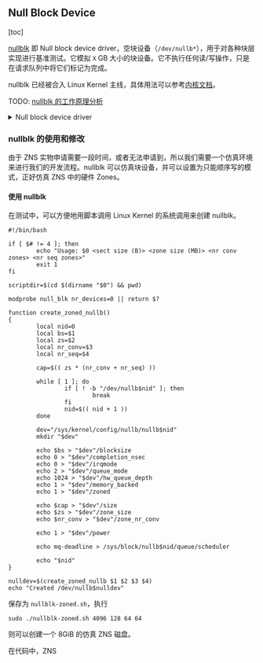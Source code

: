 ## Null Block Device

[toc]

[nullblk](https://www.kernel.org/doc/html/latest/block/null_blk.html) 即 Null block device driver，空块设备（`/dev/nullb*`），用于对各种块层实现进行基准测试。它模拟 `X` GB 大小的块设备。它不执行任何读/写操作，只是在请求队列中将它们标记为完成。

nullblk 已经被合入 Linux Kernel 主线，具体用法可以参考[内核文档](https://www.kernel.org/doc/html/latest/block/null_blk.html)。

TODO: [nullblk 的工作原理分析](https://blog.csdn.net/jasonactions/article/details/109578901)

<details> <summary>Null block device driver</summary>
<pre><code>
Null block device driver
==================================
I. Overview
The null block device (/dev/nullb*) is used for benchmarking the various
block-layer implementations. It emulates a block device of X gigabytes in size.
The following instances are possible:
  Single-queue block-layer
    - Request-based.
    - Single submission queue per device.
    - Implements IO scheduling algorithms (CFQ, Deadline, noop).
  Multi-queue block-layer
    - Request-based.
    - Configurable submission queues per device.
  No block-layer (Known as bio-based)
    - Bio-based. IO requests are submitted directly to the device driver.
    - Directly accepts bio data structure and returns them.
All of them have a completion queue for each core in the system.
II. Module parameters applicable for all instances:
queue_mode=[0-2]: Default: 2-Multi-queue
  Selects which block-layer the module should instantiate with.
  0: Bio-based.
  1: Single-queue.
  2: Multi-queue.
home_node=[0--nr_nodes]: Default: NUMA_NO_NODE
  Selects what CPU node the data structures are allocated from.
gb=[Size in GB]: Default: 250GB
  The size of the device reported to the system.
bs=[Block size (in bytes)]: Default: 512 bytes
  The block size reported to the system.
nr_devices=[Number of devices]: Default: 1
  Number of block devices instantiated. They are instantiated as /dev/nullb0,
  etc.
irqmode=[0-2]: Default: 1-Soft-irq
  The completion mode used for completing IOs to the block-layer.
  0: None.
  1: Soft-irq. Uses IPI to complete IOs across CPU nodes. Simulates the overhead
     when IOs are issued from another CPU node than the home the device is
     connected to.
  2: Timer: Waits a specific period (completion_nsec) for each IO before
     completion.
completion_nsec=[ns]: Default: 10,000ns
  Combined with irqmode=2 (timer). The time each completion event must wait.
submit_queues=[1..nr_cpus]:
  The number of submission queues attached to the device driver. If unset, it
  defaults to 1. For multi-queue, it is ignored when use_per_node_hctx module
  parameter is 1.
hw_queue_depth=[0..qdepth]: Default: 64
  The hardware queue depth of the device.
III: Multi-queue specific parameters
use_per_node_hctx=[0/1]: Default: 0
  0: The number of submit queues are set to the value of the submit_queues
     parameter.
  1: The multi-queue block layer is instantiated with a hardware dispatch
     queue for each CPU node in the system.
no_sched=[0/1]: Default: 0
  0: nullb* use default blk-mq io scheduler.
  1: nullb* doesn't use io scheduler.
blocking=[0/1]: Default: 0
  0: Register as a non-blocking blk-mq driver device.
  1: Register as a blocking blk-mq driver device, null_blk will set
     the BLK_MQ_F_BLOCKING flag, indicating that it sometimes/always
     needs to block in its ->queue_rq() function.
shared_tags=[0/1]: Default: 0
  0: Tag set is not shared.
  1: Tag set shared between devices for blk-mq. Only makes sense with
     nr_devices > 1, otherwise there's no tag set to share.
zoned=[0/1]: Default: 0
  0: Block device is exposed as a random-access block device.
  1: Block device is exposed as a host-managed zoned block device. Requires
     CONFIG_BLK_DEV_ZONED.
zone_size=[MB]: Default: 256
  Per zone size when exposed as a zoned block device. Must be a power of two.
zone_nr_conv=[nr_conv]: Default: 0
  The number of conventional zones to create when block device is zoned.  If
  zone_nr_conv >= nr_zones, it will be reduced to nr_zones - 1.
</code></pre>
</details>

### nullblk 的使用和修改

由于 ZNS 实物申请需要一段时间，或者无法申请到，所以我们需要一个仿真环境来进行我们的开发流程。nullblk 可以仿真块设备，并可以设置为只能顺序写的模式，正好仿真 ZNS 中的硬件 Zones。

#### 使用 nullblk

在测试中，可以方便地用脚本调用 Linux Kernel 的系统调用来创建 nullblk。

```shell
#!/bin/bash

if [ $# != 4 ]; then
        echo "Usage: $0 <sect size (B)> <zone size (MB)> <nr conv zones> <nr seq zones>"
        exit 1
fi

scriptdir=$(cd $(dirname "$0") && pwd)

modprobe null_blk nr_devices=0 || return $?

function create_zoned_nullb()
{
        local nid=0
        local bs=$1
        local zs=$2
        local nr_conv=$3
        local nr_seq=$4

        cap=$(( zs * (nr_conv + nr_seq) ))

        while [ 1 ]; do
                if [ ! -b "/dev/nullb$nid" ]; then
                        break
                fi
                nid=$(( nid + 1 ))
        done

        dev="/sys/kernel/config/nullb/nullb$nid"
        mkdir "$dev"

        echo $bs > "$dev"/blocksize
        echo 0 > "$dev"/completion_nsec
        echo 0 > "$dev"/irqmode
        echo 2 > "$dev"/queue_mode
        echo 1024 > "$dev"/hw_queue_depth
        echo 1 > "$dev"/memory_backed
        echo 1 > "$dev"/zoned

        echo $cap > "$dev"/size
        echo $zs > "$dev"/zone_size
        echo $nr_conv > "$dev"/zone_nr_conv

        echo 1 > "$dev"/power

        echo mq-deadline > /sys/block/nullb$nid/queue/scheduler

        echo "$nid"
}

nulldev=$(create_zoned_nullb $1 $2 $3 $4)
echo "Created /dev/nullb$nulldev"
```

保存为 `nullblk-zoned.sh`，执行

```shell
sudo ./nullblk-zoned.sh 4096 128 64 64
```

则可以创建一个 8GiB 的仿真 ZNS 磁盘。

在代码中，ZNS 





